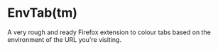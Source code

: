 # EnvTab(tm)

A very rough and ready Firefox extension to colour tabs based on the environment
of the URL you're visiting.
